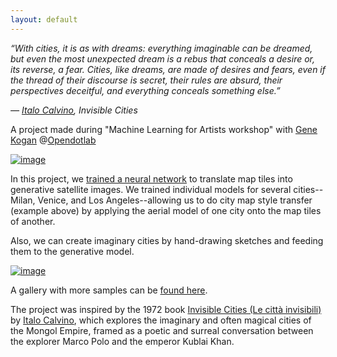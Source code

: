 ```yaml
---
layout: default
---
```


_“With cities, it is as with dreams: everything imaginable can be dreamed, but even the most unexpected dream is a rebus that conceals a desire or, its reverse, a fear. Cities, like dreams, are made of desires and fears, even if the thread of their discourse is secret, their rules are absurd, their perspectives deceitful, and everything conceals something else.”_

_― [Italo Calvino](https://en.wikipedia.org/wiki/Italo_Calvino), Invisible Cities_

A project made during "Machine Learning for Artists workshop" with [Gene Kogan](https://github.com/genekogan) @[Opendotlab](http://www.opendotlab.it)

<div class="site-content-imgs">
<a href="{{ site.baseurl }}/assets/images/LA-33_8203--118_1651--176_00.jpg"><img src="{{ site.baseurl }}/assets/images/LA-33_8203--118_1651--176_00.jpg" alt="image" /></a>
</div>

In this project, we [trained a neural network](/ml4a-invisible-cities/implementation/) to translate map tiles into generative satellite images. We trained individual models for several cities--Milan, Venice, and Los Angeles--allowing us to do city map style transfer (example above) by applying the aerial model of one city onto the map tiles of another.

Also, we can create imaginary cities by hand-drawing sketches and feeding them to the generative model.

<div class="site-content-imgs">
<a href="{{ site.baseurl }}/assets/main.png"><img src="{{ site.baseurl }}/assets/main.png" alt="image" /></a>
</div>

A gallery with more samples can be [found here](/ml4a-invisible-cities/implementation/).

The project was inspired by the 1972 book [Invisible Cities (Le città invisibili)](https://en.wikipedia.org/wiki/Invisible_Cities) by [Italo Calvino](https://en.wikipedia.org/wiki/Italo_Calvino), which explores the imaginary and often magical cities of the Mongol Empire, framed as a poetic and surreal conversation between the explorer Marco Polo and the emperor Kublai Khan.
